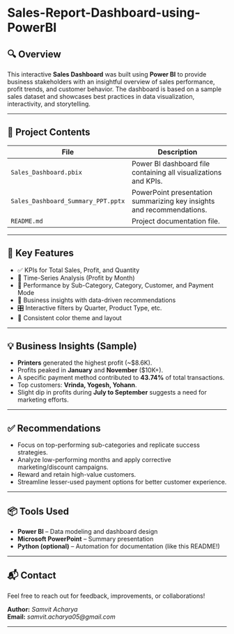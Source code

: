 # Sales-Report-Dashboard-using-PowerBI

## 🔍 Overview
This interactive **Sales Dashboard** was built using **Power BI** to provide business stakeholders with an insightful overview of sales performance, profit trends, and customer behavior. The dashboard is based on a sample sales dataset and showcases best practices in data visualization, interactivity, and storytelling.

---

## 📁 Project Contents

| File | Description |
|------|-------------|
| `Sales_Dashboard.pbix` | Power BI dashboard file containing all visualizations and KPIs. |
| `Sales_Dashboard_Summary_PPT.pptx` | PowerPoint presentation summarizing key insights and recommendations. |
| `README.md` | Project documentation file. |

---

## 🧩 Key Features

- ✅ KPIs for Total Sales, Profit, and Quantity
- 📅 Time-Series Analysis (Profit by Month)
- 🎯 Performance by Sub-Category, Category, Customer, and Payment Mode
- 🧠 Business insights with data-driven recommendations
- 🎛️ Interactive filters by Quarter, Product Type, etc.
- 🎨 Consistent color theme and layout

---

## 💡 Business Insights (Sample)

- **Printers** generated the highest profit (~$8.6K).
- Profits peaked in **January** and **November** ($10K+).
- A specific payment method contributed to **43.74%** of total transactions.
- Top customers: **Vrinda, Yogesh, Yohann**.
- Slight dip in profits during **July to September** suggests a need for marketing efforts.

---

## ✅ Recommendations

- Focus on top-performing sub-categories and replicate success strategies.
- Analyze low-performing months and apply corrective marketing/discount campaigns.
- Reward and retain high-value customers.
- Streamline lesser-used payment options for better customer experience.

---

## 📦 Tools Used

- **Power BI** – Data modeling and dashboard design
- **Microsoft PowerPoint** – Summary presentation
- **Python (optional)** – Automation for documentation (like this README!)

---

## 📬 Contact

Feel free to reach out for feedback, improvements, or collaborations!

**Author:** _Samvit Acharya_  
**Email:** _samvit.acharya05@gmail.com_  

---

